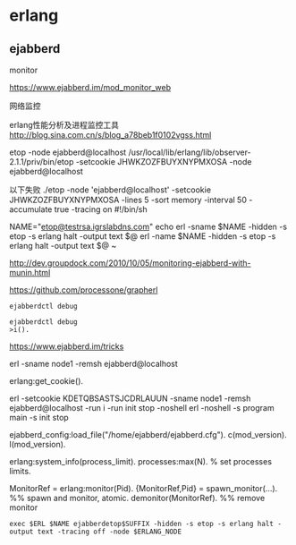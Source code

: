 erlang
=====







## ejabberd

monitor

https://www.ejabberd.im/mod_monitor_web


网络监控

erlang性能分析及进程监控工具
http://blog.sina.com.cn/s/blog_a78beb1f0102vgss.html

etop -node ejabberd@localhost
/usr/local/lib/erlang/lib/observer-2.1.1/priv/bin/etop -setcookie JHWKZOZFBUYXNYPMXOSA -node ejabberd@localhost


以下失败
 ./etop -node 'ejabberd@localhost'  -setcookie  JHWKZOZFBUYXNYPMXOSA -lines 5 -sort memory -interval 50 -accumulate true -tracing on
 #!/bin/sh

 NAME="etop@testrsa.igrslabdns.com"
 echo erl -sname $NAME -hidden -s etop -s erlang halt -output text $@
 erl -name $NAME -hidden -s etop -s erlang halt -output text $@
 ~                                             

http://dev.groupdock.com/2010/10/05/monitoring-ejabberd-with-munin.html

https://github.com/processone/grapherl

```
ejabberdctl debug

ejabberdctl debug
>i().

```

https://www.ejabberd.im/tricks

erl -sname node1 -remsh ejabberd@localhost

erlang:get_cookie().

erl -setcookie KDETQBSASTSJCDRLAUUN -sname node1 -remsh ejabberd@localhost -run i -run init stop -noshell
erl -noshell -s program main -s init stop


ejabberd_config:load_file("/home/ejabberd/ejabberd.cfg").
c(mod_version).
l(mod_version).

erlang:system_info(process_limit).
processes:max(N). % set processes limits.

MonitorRef = erlang:monitor(Pid).
{MonitorRef,Pid} = spawn_monitor(...). %% spawn and monitor, atomic.
demonitor(MonitorRef). %% remove monitor



`exec $ERL $NAME ejabberdetop$SUFFIX -hidden -s etop -s erlang halt -output
text -tracing off -node $ERLANG_NODE`
